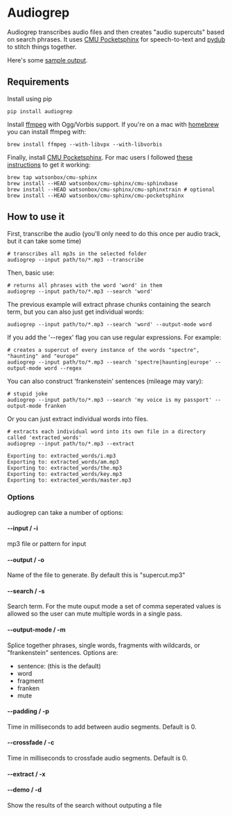 Audiogrep
=========

Audiogrep transcribes audio files and then creates "audio supercuts" based on search phrases. It uses [CMU Pocketsphinx](http://cmusphinx.sourceforge.net/) for speech-to-text and [pydub](http://pydub.com/) to stitch things together.

Here's some [sample output](http://lav.io/2015/02/audiogrep-automatic-audio-supercuts/).

## Requirements
Install using pip
```
pip install audiogrep
```
Install [ffmpeg](http://ffmpeg.org/) with Ogg/Vorbis support. If you're on a mac with [homebrew](http://brew.sh/) you can install ffmpeg with:
```
brew install ffmpeg --with-libvpx --with-libvorbis
```
Finally, install [CMU Pocketsphinx](http://cmusphinx.sourceforge.net/). For mac
users I followed [these instructions](https://github.com/watsonbox/homebrew-cmu-sphinx) to get it working:
```
brew tap watsonbox/cmu-sphinx
brew install --HEAD watsonbox/cmu-sphinx/cmu-sphinxbase
brew install --HEAD watsonbox/cmu-sphinx/cmu-sphinxtrain # optional
brew install --HEAD watsonbox/cmu-sphinx/cmu-pocketsphinx
```

## How to use it
First, transcribe the audio (you'll only need to do this once per audio track, but it can take some time)
```
# transcribes all mp3s in the selected folder
audiogrep --input path/to/*.mp3 --transcribe
```
Then, basic use:
```
# returns all phrases with the word 'word' in them
audiogrep --input path/to/*.mp3 --search 'word'
```
The previous example will extract phrase chunks containing the search term, but you can also just get individual words:
```
audiogrep --input path/to/*.mp3 --search 'word' --output-mode word
```
If you add the '--regex' flag you can use regular expressions. For example:
```
# creates a supercut of every instance of the words "spectre", "haunting" and "europe"
audiogrep --input path/to/*.mp3 --search 'spectre|haunting|europe' --output-mode word --regex
```
You can also construct 'frankenstein' sentences (mileage may vary):
```
# stupid joke
audiogrep --input path/to/*.mp3 --search 'my voice is my passport' --output-mode franken
```
Or you can just extract individual words into files.
```
# extracts each individual word into its own file in a directory called 'extracted_words'
audiogrep --input path/to/*.mp3 --extract

Exporting to: extracted_words/i.mp3
Exporting to: extracted_words/am.mp3
Exporting to: extracted_words/the.mp3
Exporting to: extracted_words/key.mp3
Exporting to: extracted_words/master.mp3
```

### Options

audiogrep can take a number of options:

#### --input / -i
mp3 file or pattern for input

#### --output / -o
Name of the file to generate. By default this is "supercut.mp3"

#### --search / -s
Search term. For the mute ouput mode a set of comma seperated values is allowed so the user can mute multiple words in a single pass.

#### --output-mode / -m
Splice together phrases, single words, fragments with wildcards, or "frankenstein" sentences.
Options are:
* sentence: (this is the default)
* word
* fragment
* franken
* mute

#### --padding / -p
Time in milliseconds to add between audio segments. Default is 0.

#### --crossfade / -c
Time in milliseconds to crossfade audio segments. Default is 0.

#### --extract / -x

#### --demo / -d
Show the results of the search without outputing a file

